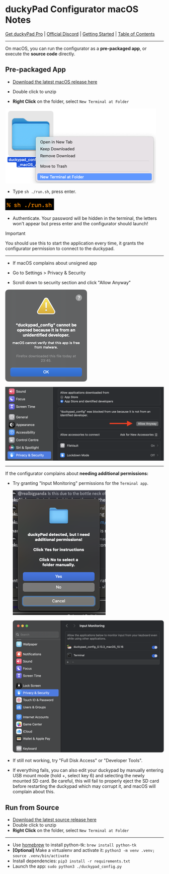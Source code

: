 # duckyPad Configurator macOS Notes

[Get duckyPad Pro](https://www.tindie.com/products/37399/) | [Official Discord](https://discord.gg/4sJCBx5) | [Getting Started](./getting_started.md) | [Table of Contents](#table-of-contents)

---------

On macOS, you can run the configurator as a **pre-packaged app**, or execute the **source code** directly.

## Pre-packaged App

* [Download the latest macOS release here](https://github.com/dekuNukem/duckyPad-Pro/releases/latest)

* Double click to unzip

* **Right Click** on the folder, select `New Terminal at Folder`

![The right click menu with the option "New Terminal at Folder" higlighted.](../resources/photos/app/term.png)

* Type `sh ./run.sh`, press enter.

![The text to run the configurator shown in a terminal window.](../resources/photos/app/run.png)

* Authenticate. Your password will be hidden in the terminal, the letters won't appear but press enter and the configurator should launch!

> [!IMPORTANT]
> You should use this to start the application every time, it grants the configurator permission to connect to the duckypad.

---------

* If macOS complains about unsigned app

* Go to Settings > Privacy & Security

* Scroll down to security section and click "Allow Anyway" 

![Warning pop-up with the text: "duckypad_config cannot be opened because it is from an unidentified developer. macOS cannot verify that this app is free from malware."](../resources/photos/app/unknown.png)

![Settings screen in Privacy & Security, the warning "‘duckypad_config’ was blocked from use because it is not from an identified developer," is shown above a button with the text "Allow Anyway".](../resources/photos/app/perf.png)

---------

If the configurator complains about **needing additional permissions:**

* Try granting "Input Monitoring" permissions for the `Terminal app`.

  ![Error pop-up with the text "duckypad detected, but I need additional permissions" and three options: Yes, No, and Cancel.](../resources/photos/app/detected-but-additional-permissions.png)
  
  ![Input Monitoring settings granted to the Terminal and configurator app](../resources/photos/app/input-monitoring.png)

* If still not working, try "Full Disk Access" or "Developer Tools".

* If everything fails, you can also edit your duckypad by manually entering USB mount mode (hold +, select key 6) and selecting the newly mounted SD card. Be careful, this will fail to properly eject the SD card before restarting the duckypad which may corrupt it, and macOS will complain about this.

## Run from Source

* [Download the latest source release here](https://github.com/dekuNukem/duckyPad-Pro/releases/latest)
* Double click to unzip
* **Right Click** on the folder, select `New Terminal at Folder`

----

* Use [homebrew](https://brew.sh) to install python-tk: `brew install python-tk`
* **[Optional]** Make a virtualenv and activate it: `python3 -m venv .venv; source .venv/bin/activate`
* Install dependencies: `pip3 install -r requirements.txt`
* Launch the app: `sudo python3 ./duckypad_config.py`
